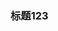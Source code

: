 <!--
 * @Author: wxj
 * @Date: 2021-11-09 11:27:37
 * @LastEditTime: 2021-11-09 11:27:38
 * @LastEditors: wxj
 * @Description: 
 * @FilePath: \fe_interview_daily\2021.11.09 js.md
-->
### 标题123